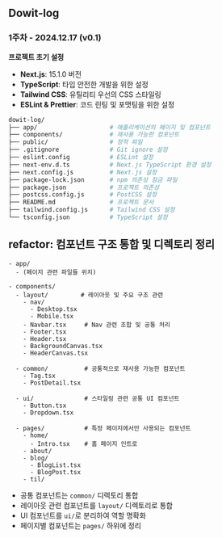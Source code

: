 ## Dowit-log

### 1주차 - 2024.12.17 (v0.1)

**프로젝트 초기 설정**

-   **Next.js**: 15.1.0 버전
-   **TypeScript**: 타입 안전한 개발을 위한 설정
-   **Tailwind CSS**: 유틸리티 우선의 CSS 스타일링
-   **ESLint & Prettier**: 코드 린팅 및 포맷팅을 위한 설정
    <br/>

```bash
dowit-log/
├── app/                    # 애플리케이션의 페이지 및 컴포넌트
├── components/             # 재사용 가능한 컴포넌트
├── public/                 # 정적 파일
├── .gitignore              # Git ignore 설정
├── eslint.config           # ESLint 설정
├── next-env.d.ts           # Next.js TypeScript 환경 설정
├── next.config.js          # Next.js 설정
├── package-lock.json       # npm 의존성 잠금 파일
├── package.json            # 프로젝트 의존성
├── postcss.config.js       # PostCSS 설정
├── README.md               # 프로젝트 문서
├── tailwind.config.js      # Tailwind CSS 설정
└── tsconfig.json           # TypeScript 설정
```

## refactor: 컴포넌트 구조 통합 및 디렉토리 정리

```
- app/
  - (페이지 관련 파일들 위치)

- components/
  - layout/         # 레이아웃 및 주요 구조 관련
    - nav/
      - Desktop.tsx
      - Mobile.tsx
    - Navbar.tsx     # Nav 관련 조합 및 공통 처리
    - Footer.tsx
    - Header.tsx
    - BackgroundCanvas.tsx
    - HeaderCanvas.tsx

  - common/          # 공통적으로 재사용 가능한 컴포넌트
    - Tag.tsx
    - PostDetail.tsx

  - ui/              # 스타일링 관련 공통 UI 컴포넌트
    - Button.tsx
    - Dropdown.tsx

  - pages/           # 특정 페이지에서만 사용되는 컴포넌트
    - home/
      - Intro.tsx    # 홈 페이지 인트로
    - about/
    - blog/
      - BlogList.tsx
      - BlogPost.tsx
    - til/
```

-   공통 컴포넌트는 `common/` 디렉토리 통합
-   레이아웃 관련 컴포넌트를 `layout/` 디렉토리로 통합
-   UI 컴포넌트를 `ui/`로 분리하여 역할 명확화
-   페이지별 컴포넌트는 `pages/` 하위에 정리
